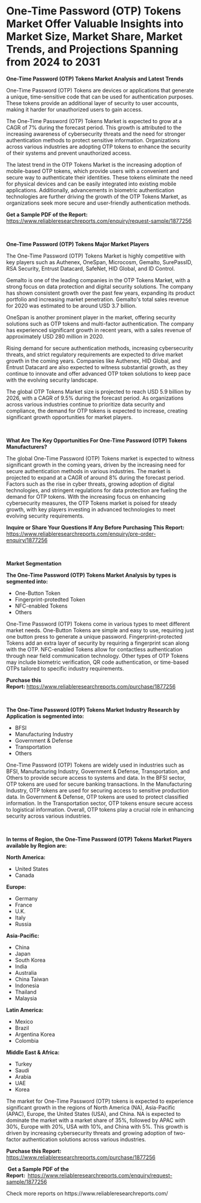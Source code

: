 <p><h1>One-Time Password (OTP) Tokens Market Offer Valuable Insights into Market Size, Market Share, Market Trends, and Projections Spanning from 2024 to 2031</h1></p><p><strong>One-Time Password (OTP) Tokens Market Analysis and Latest Trends</strong></p>
<p><p>One-Time Password (OTP) Tokens are devices or applications that generate a unique, time-sensitive code that can be used for authentication purposes. These tokens provide an additional layer of security to user accounts, making it harder for unauthorized users to gain access.</p><p>The One-Time Password (OTP) Tokens Market is expected to grow at a CAGR of 7% during the forecast period. This growth is attributed to the increasing awareness of cybersecurity threats and the need for stronger authentication methods to protect sensitive information. Organizations across various industries are adopting OTP tokens to enhance the security of their systems and prevent unauthorized access.</p><p>The latest trend in the OTP Tokens Market is the increasing adoption of mobile-based OTP tokens, which provide users with a convenient and secure way to authenticate their identities. These tokens eliminate the need for physical devices and can be easily integrated into existing mobile applications. Additionally, advancements in biometric authentication technologies are further driving the growth of the OTP Tokens Market, as organizations seek more secure and user-friendly authentication methods.</p></p>
<p><strong>Get a Sample PDF of the Report:&nbsp;</strong> <a href="https://www.reliableresearchreports.com/enquiry/request-sample/1877256">https://www.reliableresearchreports.com/enquiry/request-sample/1877256</a></p>
<p>&nbsp;</p>
<p><strong>One-Time Password (OTP) Tokens Major Market Players</strong></p>
<p><p>The One-Time Password (OTP) Tokens Market is highly competitive with key players such as Authenex, OneSpan, Microcosm, Gemalto, SurePassID, RSA Security, Entrust Datacard, SafeNet, HID Global, and ID Control. </p><p>Gemalto is one of the leading companies in the OTP Tokens Market, with a strong focus on data protection and digital security solutions. The company has shown consistent growth over the past few years, expanding its product portfolio and increasing market penetration. Gemalto's total sales revenue for 2020 was estimated to be around USD 3.7 billion.</p><p>OneSpan is another prominent player in the market, offering security solutions such as OTP tokens and multi-factor authentication. The company has experienced significant growth in recent years, with a sales revenue of approximately USD 280 million in 2020.</p><p>Rising demand for secure authentication methods, increasing cybersecurity threats, and strict regulatory requirements are expected to drive market growth in the coming years. Companies like Authenex, HID Global, and Entrust Datacard are also expected to witness substantial growth, as they continue to innovate and offer advanced OTP token solutions to keep pace with the evolving security landscape.</p><p>The global OTP Tokens Market size is projected to reach USD 5.9 billion by 2026, with a CAGR of 9.5% during the forecast period. As organizations across various industries continue to prioritize data security and compliance, the demand for OTP tokens is expected to increase, creating significant growth opportunities for market players.</p></p>
<p>&nbsp;</p>
<p><strong>What Are The Key Opportunities For One-Time Password (OTP) Tokens Manufacturers?</strong></p>
<p><p>The global One-Time Password (OTP) Tokens market is expected to witness significant growth in the coming years, driven by the increasing need for secure authentication methods in various industries. The market is projected to expand at a CAGR of around 8% during the forecast period. Factors such as the rise in cyber threats, growing adoption of digital technologies, and stringent regulations for data protection are fueling the demand for OTP tokens. With the increasing focus on enhancing cybersecurity measures, the OTP Tokens market is poised for steady growth, with key players investing in advanced technologies to meet evolving security requirements.</p></p>
<p><strong>Inquire or Share Your Questions If Any Before Purchasing This Report:</strong> <a href="https://www.reliableresearchreports.com/enquiry/pre-order-enquiry/1877256">https://www.reliableresearchreports.com/enquiry/pre-order-enquiry/1877256</a></p>
<p>&nbsp;</p>
<p><strong>Market Segmentation</strong></p>
<p><strong>The One-Time Password (OTP) Tokens Market Analysis by types is segmented into:</strong></p>
<p><ul><li>One-Button Token</li><li>Fingerprint-protedted Token</li><li>NFC-enabled Tokens</li><li>Others</li></ul></p>
<p><p>One-Time Password (OTP) Tokens come in various types to meet different market needs. One-Button Tokens are simple and easy to use, requiring just one button press to generate a unique password. Fingerprint-protected Tokens add an extra layer of security by requiring a fingerprint scan along with the OTP. NFC-enabled Tokens allow for contactless authentication through near field communication technology. Other types of OTP Tokens may include biometric verification, QR code authentication, or time-based OTPs tailored to specific industry requirements.</p></p>
<p><strong>Purchase this Report:&nbsp;</strong><a href="https://www.reliableresearchreports.com/purchase/1877256">https://www.reliableresearchreports.com/purchase/1877256</a></p>
<p>&nbsp;</p>
<p><strong>The One-Time Password (OTP) Tokens Market Industry Research by Application is segmented into:</strong></p>
<p><ul><li>BFSI</li><li>Manufacturing Industry</li><li>Government & Defense</li><li>Transportation</li><li>Others</li></ul></p>
<p><p>One-Time Password (OTP) Tokens are widely used in industries such as BFSI, Manufacturing Industry, Government & Defense, Transportation, and Others to provide secure access to systems and data. In the BFSI sector, OTP tokens are used for secure banking transactions. In the Manufacturing Industry, OTP tokens are used for securing access to sensitive production data. In Government & Defense, OTP tokens are used to protect classified information. In the Transportation sector, OTP tokens ensure secure access to logistical information. Overall, OTP tokens play a crucial role in enhancing security across various industries.</p></p>
<p>&nbsp;</p>
<p><strong>In terms of Region, the One-Time Password (OTP) Tokens Market Players available by Region are:</strong></p>
<p>
    <p> <strong> North America: </strong>
        <ul>
            <li>United States</li>
            <li>Canada</li>
        </ul>
        </p> 
    <p> <strong> Europe: </strong>
        <ul>
            <li>Germany</li>
            <li>France</li>
            <li>U.K.</li>
            <li>Italy</li>
            <li>Russia</li>
        </ul>
        </p> 
    <p> <strong> Asia-Pacific: </strong>
        <ul>
            <li>China</li>
            <li>Japan</li>
            <li>South Korea</li>
            <li>India</li>
            <li>Australia</li>
            <li>China Taiwan</li>
            <li>Indonesia</li>
            <li>Thailand</li>
            <li>Malaysia</li>
        </ul>
        </p> 
    <p> <strong> Latin America: </strong>
        <ul>
            <li>Mexico</li>
            <li>Brazil</li>
            <li>Argentina Korea</li>
            <li>Colombia</li>
        </ul>
        </p> 
    <p> <strong> Middle East & Africa: </strong>
        <ul>
            <li>Turkey</li>
            <li>Saudi</li>
            <li>Arabia</li>
            <li>UAE</li>
            <li>Korea</li>
        </ul>
    </p>
    </p>
<p><p>The market for One-Time Password (OTP) tokens is expected to experience significant growth in the regions of North America (NA), Asia-Pacific (APAC), Europe, the United States (USA), and China. NA is expected to dominate the market with a market share of 35%, followed by APAC with 30%, Europe with 20%, USA with 10%, and China with 5%. This growth is driven by increasing cybersecurity threats and growing adoption of two-factor authentication solutions across various industries.</p></p>
<p><strong>Purchase this Report: </strong><a href="https://www.reliableresearchreports.com/purchase/1877256">https://www.reliableresearchreports.com/purchase/1877256</a></p>
<p>&nbsp;<strong>Get a Sample PDF of the Report:&nbsp;&nbsp;</strong><a href="https://www.reliableresearchreports.com/enquiry/request-sample/1877256">https://www.reliableresearchreports.com/enquiry/request-sample/1877256</a></p>
<p><strong></strong></p>
<p>Check more reports on https://www.reliableresearchreports.com/</p>